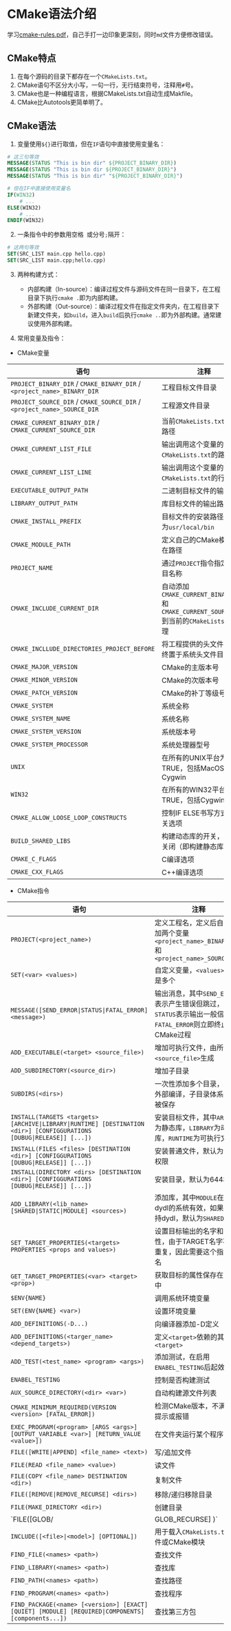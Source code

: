 # CMake语法介绍

学习[cmake-rules.pdf](https://github.com/Akagi201/learning-cmake/blob/master/docs/cmake-rules.pdf)，自己手打一边印象更深刻，同时`md`文件方便修改错误。

## CMake特点

1. 在每个源码的目录下都存在一个`CMakeLists.txt`。
2. CMake语句不区分大小写，一句一行，无行结束符号，注释用`#`号。
3. CMake也是一种编程语言，根据CMakeLists.txt自动生成Makfile。
4. CMake比Autotools更简单明了。

## CMake语法

1. 变量使用`${}`进行取值，但在`IF`语句中直接使用变量名：

``` cmake
# 这三句等效
MESSAGE(STATUS "This is bin dir" ${PROJECT_BINARY_DIR})
MESSAGE(STATUS "This is bin dir ${PROJECT_BINARY_DIR}")
MESSAGE(STATUS "This is bin dir" "${PROJECT_BINARY_DIR}")

# 但在IF中直接使用变量名
IF(WIN32)
	# ...
ELSE(WIN32)
	# ...
ENDIF(WIN32)
```

2. 一条指令中的参数用空格` `或分号`;`隔开：

``` cmake
# 这两句等效
SET(SRC_LIST main.cpp hello.cpp)
SET(SRC_LIST main.cpp;hello.cpp)
```

3. 两种构建方式：

	- 内部构建（In-source）：编译过程文件与源码文件在同一目录下，在工程目录下执行`cmake .`即为内部构建。
	- 外部构建（Out-source）：编译过程文件在指定文件夹内，在工程目录下新建文件夹，如`build`，进入`build`后执行`cmake ..`即为外部构建。通常建议使用外部构建。

4. 常用变量及指令：

- CMake变量

| 语句 | 注释 |
| ---- | ---- |
| `PROJECT_BINARY_DIR` / `CMAKE_BINARY_DIR` / `<project_name>_BINARY_DIR` | 工程目标文件目录 |
| `PROJECT_SOURCE_DIR` / `CMAKE_SOURCE_DIR` / `<project_name>_SOURCE_DIR` | 工程源文件目录 |
| `CMAKE_CURRENT_BINARY_DIR` / `CMAKE_CURRENT_SOURCE_DIR` | 当前`CMakeLists.txt`所在的路径 |
| `CMAKE_CURRENT_LIST_FILE` | 输出调用这个变量的`CMakeLists.txt`的路径 |
| `CMAKE_CURRENT_LIST_LINE` | 输出调用这个变量的`CMakeLists.txt`的行号 |
| `EXECUTABLE_OUTPUT_PATH` | 二进制目标文件的输出路径 |
| `LIBRARY_OUTPUT_PATH` | 库目标文件的输出路径 |
| `CMAKE_INSTALL_PREFIX` | 目标文件的安装路径，默认为`usr/local/bin` |
| `CMAKE_MODULE_PATH` | 定义自己的CMake模块所在路径 |
| `PROJECT_NAME` | 通过`PROJECT`指令指定的项目名称 |
| `CMAKE_INCLUDE_CURRENT_DIR` | 自动添加`CMAKE_CURRENT_BINARY_DIR`和`CMAKE_CURRENT_SOURCE_DIR`到当前的`CMakeLists.txt`处理 |
| `CMAKE_INCLLUDE_DIRECTORIES_PROJECT_BEFORE` | 将工程提供的头文件目录始终置于系统头文件目录之前 |
| `CMAKE_MAJOR_VERSION` | CMake的主版本号 |
| `CMAKE_MINOR_VERSION` | CMake的次版本号 |
| `CMAKE_PATCH_VERSION` | CMake的补丁等级号 |
| `CMAKE_SYSTEM` | 系统全称 |
| `CMAKE_SYSTEM_NAME` | 系统名称 |
| `CMAKE_SYSTEM_VERSION` | 系统版本号 |
| `CMAKE_SYSTEM_PROCESSOR` | 系统处理器型号 |
| `UNIX` | 在所有的UNIX平台为TRUE，包括MacOS和Cygwin |
| `WIN32` | 在所有的WIN32平台为TRUE，包括Cygwin |
| `CMAKE_ALLOW_LOOSE_LOOP_CONSTRUCTS` | 控制IF ELSE书写方式的开关选项 |
| `BUILD_SHARED_LIBS` | 构建动态库的开关，默认为关闭（即构建静态库） |
| `CMAKE_C_FLAGS` | C编译选项 |
| `CMAKE_CXX_FLAGS` | C++编译选项 |

- CMake指令

| 语句 | 注释 |
| ---- | ---- |
| `PROJECT(<project_name>)` | 定义工程名，定义后自动添加两个变量`<project_name>_BINARY_DIR`和`<project_name>_SOURCE_DIR` |
| `SET(<var> <values>)` | 自定义变量，`<values>`可以是多个 |
| `MESSAGE([SEND_ERROR\|STATUS\|FATAL_ERROR] <message>)` | 输出消息，其中`SEND_ERROR`表示产生错误但跳过，`STATUS`表示输出一般信息，`FATAL_ERROR`则立即终止所有CMake过程 |
| `ADD_EXECUTABLE(<target> <source_file>)` | 增加可执行文件，由所有的`<source_file>`生成 |
| `ADD_SUBDIRECTORY(<source_dir>)` | 增加子目录 |
| `SUBDIRS(<dirs>)` | 一次性添加多个目录，即使外部编译，子目录体系依然被保存 |
| `INSTALL(TARGETS <targets> [ARCHIVE\|LIBRARY\|RUNTIME] [DESTINATION <dir>] [CONFIGGURATIONS [DUBUG\|RELEASE]] [...])` | 安装目标文件，其中`ARCHIVE`为静态库，`LIBRARY`为动态库，`RUNTIME`为可执行文件 |
| `INSTALL(FILES <files> [DESTINATION <dir>] [CONFIGGURATIONS [DUBUG\|RELEASE]] [...])` | 安装普通文件，默认为644权限 |
| `INSTALL(DIRECTORY <dirs> [DESTINATION <dir>] [CONFIGGURATIONS [DUBUG\|RELEASE]] [...])` | 安装目录，默认为644权限 |
| `ADD_LIBRARY(<lib_name> [SHARED\|STATIC\|MODULE] <sources>)` | 添加库，其中`MODULE`在使用dydl的系统有效，如果不支持dydl，默认为`SHARED` |
| `SET_TARGET_PROPERTIES(<targets> PROPERTIES <props and values>)` | 设置目标输出的名字和属性，由于TARGET名字不能重复，因此需要这个指令改名 |
| `GET_TARGET_PROPERTIES(<var> <target> <prop>)` | 获取目标的属性保存在变量中 |
| `$ENV{NAME}` | 调用系统环境变量 |
| `SET(ENV{NAME} <var>)` | 设置环境变量 |
| `ADD_DEFINITIONS(-D...)` | 向编译器添加-D定义 |
| `ADD_DEFINITIONS(<targer_name> <depend_targets>)` | 定义`<target>`依赖的其他`<target>` |
| `ADD_TEST(<test_name> <program> <args>)` | 添加测试，在启用`ENABEL_TESTING`后起效 |
| `ENABEL_TESTING` | 控制是否构建测试 |
| `AUX_SOURCE_DIRECTORY(<dir> <var>)` | 自动构建源文件列表 |
| `CMAKE_MINIMUM_REQUIRED(VERSION <version> [FATAL_ERROR])` | 检测CMake版本，不满足就提示或报错 |
| `EXEC_PROGRAM(<program> [ARGS <args>] [OUTPUT_VARIABLE <var>] [RETURN_VALUE <value>])` | 在文件夹运行某个程序 |
| `FILE([WRITE\|APPEND] <file_name> <text>)` | 写/追加文件 |
| `FILE(READ <file_name> <value>)` | 读文件 |
| `FILE(COPY <file_name> DESTINATION <dir>)` | 复制文件 |
| `FILE([REMOVE\|REMOVE_RECURSE] <dirs>)` | 移除/递归移除目录 |
| `FILE(MAKE_DIRECTORY <dir>)` | 创建目录 |
| `FILE([GLOB/|GLOB_RECURSE] <path> <globbing-expression>)` | 匹配/递归匹配规则在指定的目录内匹配到所需要的文件 |
| `INCLUDE([<file>\|<model>] [OPTIONAL])` | 用于载入`CMakeLists.txt`文件或CMake模块 |
| `FIND_FILE(<names> <path>)` | 查找文件 |
| `FIND_LIBRARY(<names> <path>)` | 查找库 |
| `FIND_PATH(<names> <path>)` | 查找路径 |
| `FIND_PROGRAM(<names> <path>)` | 查找程序 |
| `FIND_PACKAGE(<name> [<version>] [EXACT] [QUIET] [MODULE] [REQUIRED\|COMPONENTS] [components...])` | 查找第三方包 |



